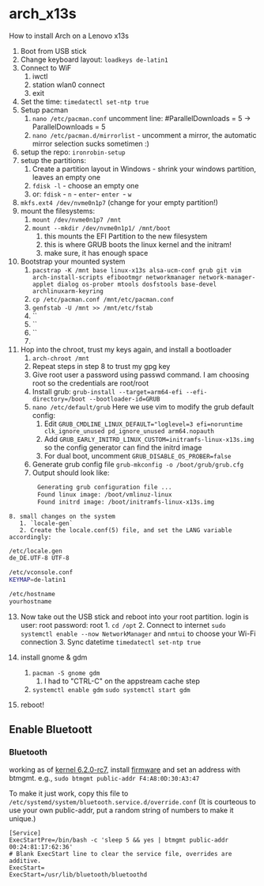 # arch_x13s
How to install Arch on a Lenovo x13s


1. Boot from USB stick
2. Change keyboard layout: `loadkeys de-latin1`
3. Connect to WiF
   1. iwctl
   2. station wlan0 connect <your-wifi-ssid>
   3. exit
4. Set the time: `timedatectl set-ntp true`
5. Setup pacman
   1. `nano /etc/pacman.conf` uncomment line: #ParallelDownloads = 5 -> ParallelDownloads = 5
   2. `nano /etc/pacman.d/mirrorlist` - uncomment a mirror, the automatic mirror selection sucks sometimen :)
6. setup the repo: `ironrobin-setup`
7. setup the partitions:
   1. Create a partition layout in Windows - shrink your windows partition, leaves an empty one
   2. `fdisk -l` - choose an empty one
   3. or: `fdisk` - `n` - `enter`- `enter `- `w`
8. `mkfs.ext4 /dev/nvme0n1p7` (change for your empty partition!)
9. mount the filesystems:
   1.  `mount /dev/nvme0n1p7 /mnt`
   2.  `mount --mkdir /dev/nvme0n1p1/ /mnt/boot` 
       1.  this mounts the EFI Partition to the new filesystem 
       2.  this is where GRUB boots the linux kernel and the initram! 
       3.  make sure, it has enough space
10. Bootstrap your mounted system 
    1.  `pacstrap -K /mnt base linux-x13s alsa-ucm-conf grub git vim arch-install-scripts efibootmgr networkmanager network-manager-applet dialog os-prober mtools dosfstools base-devel archlinuxarm-keyring`
    2.  `cp /etc/pacman.conf /mnt/etc/pacman.conf`
    3.  `genfstab -U /mnt >> /mnt/etc/fstab`
    4.  ``
    5.  ``
    6.  ``
    7.  
11. Hop into the chroot, trust my keys again, and install a bootloader
    1. `arch-chroot /mnt`
    2. Repeat steps in step 8 to trust my gpg key
    3.  Give root user a password using passwd command. I am choosing root so the credentials are root/root
    4.   Install grub: `grub-install --target=arm64-efi --efi-directory=/boot --bootloader-id=GRUB`
    5.   `nano /etc/default/grub` Here we use vim to modify the grub default config:
         1.  Edit `GRUB_CMDLINE_LINUX_DEFAULT="loglevel=3 efi=noruntime clk_ignore_unused pd_ignore_unused arm64.nopauth`
         2.  Add `GRUB_EARLY_INITRD_LINUX_CUSTOM=initramfs-linux-x13s.img` so the config generator can find the initrd image
         3.  For dual boot, uncomment `GRUB_DISABLE_OS_PROBER=false`
     6.  Generate grub config file `grub-mkconfig -o /boot/grub/grub.cfg` 
     7.  Output should look like:
```bash
        Generating grub configuration file ...
        Found linux image: /boot/vmlinuz-linux
        Found initrd image: /boot/initramfs-linux-x13s.img
```
    8. small changes on the system
       1. `locale-gen` 
       2. Create the locale.conf(5) file, and set the LANG variable accordingly:
   ```bash
   /etc/locale.gen
de_DE.UTF-8 UTF-8
```
```bash
/etc/vconsole.conf
KEYMAP=de-latin1
```
```bash
/etc/hostname
yourhostname
```
13.  Now take out the USB stick and reboot into your root partition. login is user: root password: root
    1.  `cd /opt`
    2.  Connect to internet `sudo systemctl enable --now NetworkManager` and `nmtui` to choose your Wi-Fi connection
    3.  Sync datetime `timedatectl set-ntp true`

14. install gnome & gdm
    1.  `pacman -S gnome gdm`
        1.  I had to "CTRL-C" on the appstream cache step
    2.  `systemctl enable gdm` `sudo systemctl start gdm`
15. reboot!





## Enable Bluetoott

### Bluetooth
working as of [kernel 6.2.0-rc7](https://github.com/ironrobin/x13s-alarm/tree/trunk/linux-x13s), install [firmware](https://github.com/ironrobin/x13s-alarm/tree/trunk/x13s-firmware) and set an address with btmgmt. e.g., `sudo btmgmt public-addr F4:A8:0D:30:A3:47`

To make it just work, copy this file to `/etc/systemd/system/bluetooth.service.d/override.conf`
(It is courteous to use your own public-addr, put a random string of numbers to make it unique.)

```
[Service]
ExecStartPre=/bin/bash -c 'sleep 5 && yes | btmgmt public-addr 00:24:81:17:62:36'
# Blank ExecStart line to clear the service file, overrides are additive.
ExecStart=
ExecStart=/usr/lib/bluetooth/bluetoothd
```
